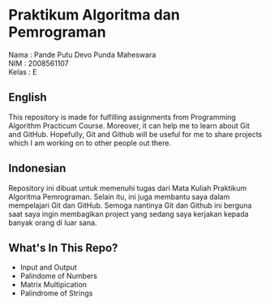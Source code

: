 <h1>Praktikum Algoritma dan Pemrograman</h1>
Nama : Pande Putu Devo Punda Maheswara <br />
NIM : 2008561107 <br />
Kelas : E <br />

<h2> English </h2>
This repository is made for fulfilling assignments from Programming Algorithm Practicum Course. Moreover, it can help me to learn about Git and GitHub.
Hopefully, Git and Github will be useful for me to share projects which I am working on to other people out there.

<h2> Indonesian </h2>
Repository ini dibuat untuk memenuhi tugas dari Mata Kuliah Praktikum Algoritma Pemrograman. Selain itu, ini juga membantu saya dalam mempelajari Git dan GitHub.
Semoga nantinya Git dan Github ini berguna saat saya ingin membagikan project yang sedang saya kerjakan kepada banyak orang di luar sana.

<h2> What's In This Repo? </h2>
<ul>
  <li> Input and Output </li>
  <li> Palindome of Numbers </li>
  <li> Matrix Multipication </li>
  <li> Palindrome of Strings </li>
  </ul>
